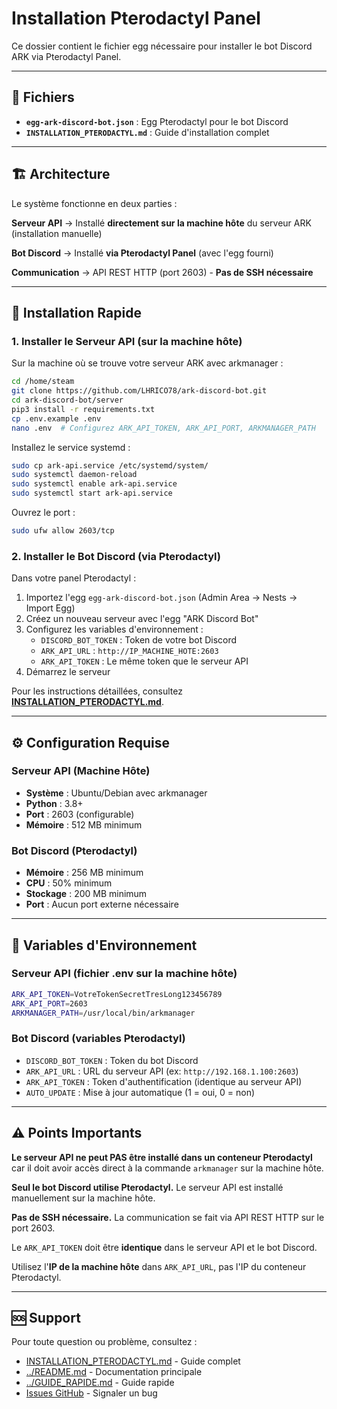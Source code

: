 # Installation Pterodactyl Panel

Ce dossier contient le fichier egg nécessaire pour installer le bot Discord ARK via Pterodactyl Panel.

---

## 📁 Fichiers

- **`egg-ark-discord-bot.json`** : Egg Pterodactyl pour le bot Discord
- **`INSTALLATION_PTERODACTYL.md`** : Guide d'installation complet

---

## 🏗️ Architecture

Le système fonctionne en deux parties :

**Serveur API** → Installé **directement sur la machine hôte** du serveur ARK (installation manuelle)

**Bot Discord** → Installé **via Pterodactyl Panel** (avec l'egg fourni)

**Communication** → API REST HTTP (port 2603) - **Pas de SSH nécessaire**

---

## 🚀 Installation Rapide

### 1. Installer le Serveur API (sur la machine hôte)

Sur la machine où se trouve votre serveur ARK avec arkmanager :

```bash
cd /home/steam
git clone https://github.com/LHRICO78/ark-discord-bot.git
cd ark-discord-bot/server
pip3 install -r requirements.txt
cp .env.example .env
nano .env  # Configurez ARK_API_TOKEN, ARK_API_PORT, ARKMANAGER_PATH
```

Installez le service systemd :

```bash
sudo cp ark-api.service /etc/systemd/system/
sudo systemctl daemon-reload
sudo systemctl enable ark-api.service
sudo systemctl start ark-api.service
```

Ouvrez le port :

```bash
sudo ufw allow 2603/tcp
```

### 2. Installer le Bot Discord (via Pterodactyl)

Dans votre panel Pterodactyl :

1. Importez l'egg `egg-ark-discord-bot.json` (Admin Area → Nests → Import Egg)
2. Créez un nouveau serveur avec l'egg "ARK Discord Bot"
3. Configurez les variables d'environnement :
   - `DISCORD_BOT_TOKEN` : Token de votre bot Discord
   - `ARK_API_URL` : `http://IP_MACHINE_HOTE:2603`
   - `ARK_API_TOKEN` : Le même token que le serveur API
4. Démarrez le serveur

Pour les instructions détaillées, consultez **[INSTALLATION_PTERODACTYL.md](INSTALLATION_PTERODACTYL.md)**.

---

## ⚙️ Configuration Requise

### Serveur API (Machine Hôte)
- **Système** : Ubuntu/Debian avec arkmanager
- **Python** : 3.8+
- **Port** : 2603 (configurable)
- **Mémoire** : 512 MB minimum

### Bot Discord (Pterodactyl)
- **Mémoire** : 256 MB minimum
- **CPU** : 50% minimum
- **Stockage** : 200 MB minimum
- **Port** : Aucun port externe nécessaire

---

## 🔑 Variables d'Environnement

### Serveur API (fichier .env sur la machine hôte)
```bash
ARK_API_TOKEN=VotreTokenSecretTresLong123456789
ARK_API_PORT=2603
ARKMANAGER_PATH=/usr/local/bin/arkmanager
```

### Bot Discord (variables Pterodactyl)
- `DISCORD_BOT_TOKEN` : Token du bot Discord
- `ARK_API_URL` : URL du serveur API (ex: `http://192.168.1.100:2603`)
- `ARK_API_TOKEN` : Token d'authentification (identique au serveur API)
- `AUTO_UPDATE` : Mise à jour automatique (1 = oui, 0 = non)

---

## ⚠️ Points Importants

**Le serveur API ne peut PAS être installé dans un conteneur Pterodactyl** car il doit avoir accès direct à la commande `arkmanager` sur la machine hôte.

**Seul le bot Discord utilise Pterodactyl.** Le serveur API est installé manuellement sur la machine hôte.

**Pas de SSH nécessaire.** La communication se fait via API REST HTTP sur le port 2603.

Le `ARK_API_TOKEN` doit être **identique** dans le serveur API et le bot Discord.

Utilisez l'**IP de la machine hôte** dans `ARK_API_URL`, pas l'IP du conteneur Pterodactyl.

---

## 🆘 Support

Pour toute question ou problème, consultez :
- [INSTALLATION_PTERODACTYL.md](INSTALLATION_PTERODACTYL.md) - Guide complet
- [../README.md](../README.md) - Documentation principale
- [../GUIDE_RAPIDE.md](../GUIDE_RAPIDE.md) - Guide rapide
- [Issues GitHub](https://github.com/LHRICO78/ark-discord-bot/issues) - Signaler un bug

